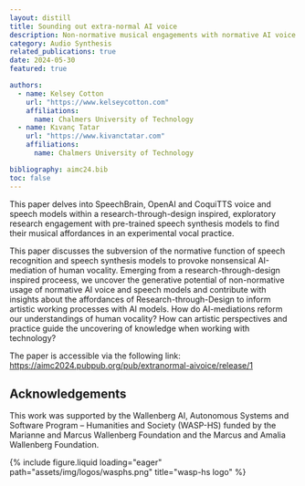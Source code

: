 ```yaml
---
layout: distill
title: Sounding out extra-normal AI voice
description: Non-normative musical engagements with normative AI voice and speech technologies, at AIMC 2024
category: Audio Synthesis
related_publications: true
date: 2024-05-30
featured: true

authors:
  - name: Kelsey Cotton
    url: "https://www.kelseycotton.com"
    affiliations:
      name: Chalmers University of Technology
  - name: Kıvanç Tatar
    url: "https://www.kivanctatar.com"
    affiliations: 
      name: Chalmers University of Technology

bibliography: aimc24.bib
toc: false
---
```

This paper<d-cite key="cotton_sounding_2024"></d-cite> delves into SpeechBrain<d-cite key="speechbrain_repo"></d-cite>, OpenAI<d-cite key="whisper_repo"></d-cite> and CoquiTTS<d-cite key="erenCoquiTTS2021"></d-cite> voice and speech models within a research-through-design inspired, exploratory research engagement with pre-trained speech synthesis models to find their musical affordances in an experimental vocal practice.

This paper<d-cite key="cotton_sounding_2024"></d-cite> discusses the subversion of the normative function of speech recognition and speech synthesis models to provoke nonsensical AI-mediation of human vocality. Emerging from a research-through-design inspired proceess, we uncover the generative potential of non-normative usage of normative AI voice and speech models and contribute with insights about the affordances of Research-through-Design to inform artistic working processes with AI models. How do AI-mediations reform our understandings of human vocality? How can artistic perspectives and practice guide the uncovering of knowledge when working with technology?

The paper is accessible via the following link: 
<https://aimc2024.pubpub.org/pub/extranormal-aivoice/release/1>

## Acknowledgements


This work was supported by the Wallenberg AI, Autonomous Systems and Software Program – Humanities and Society (WASP-HS) funded by the Marianne and Marcus Wallenberg Foundation and the Marcus and Amalia Wallenberg Foundation. 
<div>
  <div class="row">
      <div class="col-sm mt-3 mt-md-0">
          {% include figure.liquid loading="eager" path="assets/img/logos/wasphs.png" title="wasp-hs logo" %}
      </div>
  </div>
</div>